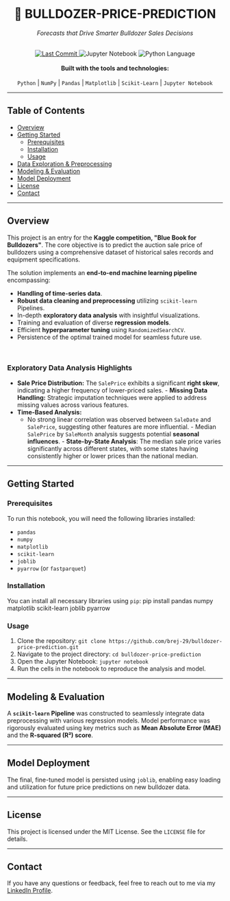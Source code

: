 <div align="center">
  <h1>🚜 BULLDOZER-PRICE-PREDICTION</h1>
  <p><i>Forecasts that Drive Smarter Bulldozer Sales Decisions</i></p>
</div>

<br>

<div align="center">
  <a href="YOUR_GITHUB_LINK">
    <img alt="Last Commit" src="https://img.shields.io/github/last-commit/brej-29/bulldozer-price-prediction">
  </a>
  <img alt="Jupyter Notebook" src="https://img.shields.io/badge/Notebook-Jupyter-orange">
  <img alt="Python Language" src="https://img.shields.io/badge/Language-Python-blue">
</div>

<div align="center">
  <br>
  <b>Built with the tools and technologies:</b>
  <br>
  <br>
  <code>Python</code> | <code>NumPy</code> | <code>Pandas</code> | <code>Matplotlib</code> | <code>Scikit-Learn</code> | <code>Jupyter Notebook</code>
</div>

---

## **Table of Contents**
* [Overview](#overview)
* [Getting Started](#getting-started)
    * [Prerequisites](#prerequisites)
    * [Installation](#installation)
    * [Usage](#usage)
* [Data Exploration & Preprocessing](#data-exploration--preprocessing)
* [Modeling & Evaluation](#modeling--evaluation)
* [Model Deployment](#model-deployment)
* [License](#license)
* [Contact](#contact)

---

## **Overview**

This project is an entry for the <b>Kaggle competition, "Blue Book for Bulldozers"</b>. The core objective is to predict the auction sale price of bulldozers using a comprehensive dataset of historical sales records and equipment specifications.

The solution implements an <b>end-to-end machine learning pipeline</b> encompassing:
* <b>Handling of time-series data</b>.
* <b>Robust data cleaning and preprocessing</b> utilizing <code>scikit-learn</code> Pipelines.
* In-depth <b>exploratory data analysis</b> with insightful visualizations.
* Training and evaluation of diverse <b>regression models</b>.
* Efficient <b>hyperparameter tuning</b> using <code>RandomizedSearchCV</code>.
* Persistence of the optimal trained model for seamless future use.

<br>

### **Exploratory Data Analysis Highlights**

- **Sale Price Distribution:** The `SalePrice` exhibits a significant <b>right skew</b>, indicating a higher frequency of lower-priced sales. - **Missing Data Handling:** Strategic imputation techniques were applied to address missing values across various features.
- **Time-Based Analysis:**
    - No strong linear correlation was observed between `SaleDate` and `SalePrice`, suggesting other features are more influential.     - Median `SalePrice` by `SaleMonth` analysis suggests potential <b>seasonal influences</b>.     - <b>State-by-State Analysis</b>: The median sale price varies significantly across different states, with some states having consistently higher or lower prices than the national median. 
---

## **Getting Started**

### **Prerequisites**
To run this notebook, you will need the following libraries installed:
* `pandas`
* `numpy`
* `matplotlib`
* `scikit-learn`
* `joblib`
* `pyarrow` (or `fastparquet`)

### **Installation**
You can install all necessary libraries using `pip`:
pip install pandas numpy matplotlib scikit-learn joblib pyarrow

### **Usage**
1. Clone the repository: `git clone https://github.com/brej-29/bulldozer-price-prediction.git`
2. Navigate to the project directory: `cd bulldozer-price-prediction`
3. Open the Jupyter Notebook: `jupyter notebook`
4. Run the cells in the notebook to reproduce the analysis and model.

---

## **Modeling & Evaluation**
A <b>`scikit-learn` Pipeline</b> was constructed to seamlessly integrate data preprocessing with various regression models. Model performance was rigorously evaluated using key metrics such as <b>Mean Absolute Error (MAE)</b> and the <b>R-squared (R²) score</b>.

---

## **Model Deployment**
The final, fine-tuned model is persisted using `joblib`, enabling easy loading and utilization for future price predictions on new bulldozer data.

---

## **License**
This project is licensed under the MIT License. See the `LICENSE` file for details.

---

## **Contact**
If you have any questions or feedback, feel free to reach out to me via my [LinkedIn Profile](https://www.linkedin.com/in/brejesh-balakrishnan-7855051b9/).
